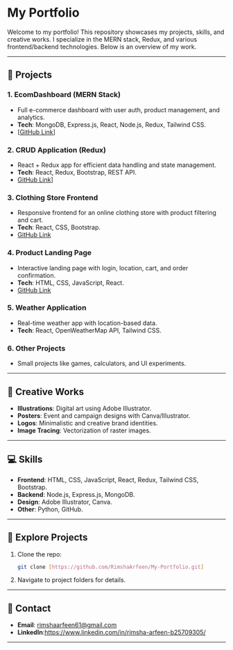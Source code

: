 # My Portfolio

Welcome to my portfolio! This repository showcases my projects, skills, and creative works. I specialize in the MERN stack, Redux, and various frontend/backend technologies. Below is an overview of my work.

---

## 📂 Projects

### 1. **EcomDashboard (MERN Stack)**  
   - Full e-commerce dashboard with user auth, product management, and analytics.  
   - **Tech**: MongoDB, Express.js, React, Node.js, Redux, Tailwind CSS.  
   - [[GitHub Link](https://github.com/RimshaArfeen/Ecom-Dashboard)]

### 2. **CRUD Application (Redux)**  
   - React + Redux app for efficient data handling and state management.  
   - **Tech**: React, Redux, Bootstrap, REST API.  
   - [GitHub Link](https://github.com/RimshaArfeen/CrudApp-RTK)]

### 3. **Clothing Store Frontend**  
   - Responsive frontend for an online clothing store with product filtering and cart.  
   - **Tech**: React, CSS, Bootstrap.  
   - [GitHub Link](#)

### 4. **Product Landing Page**  
   - Interactive landing page with login, location, cart, and order confirmation.  
   - **Tech**: HTML, CSS, JavaScript, React.  
   - [GitHub Link](https://github.com/RimshaArfeen/ProductLandingPage)

### 5. **Weather Application**  
   - Real-time weather app with location-based data.  
   - **Tech**: React, OpenWeatherMap API, Tailwind CSS.  

### 6. **Other Projects**  
   - Small projects like games, calculators, and UI experiments.  

---

## 🎨 Creative Works

- **Illustrations**: Digital art using Adobe Illustrator.  
- **Posters**: Event and campaign designs with Canva/Illustrator.  
- **Logos**: Minimalistic and creative brand identities.  
- **Image Tracing**: Vectorization of raster images.  

---

## 💻 Skills

- **Frontend**: HTML, CSS, JavaScript, React, Redux, Tailwind CSS, Bootstrap.  
- **Backend**: Node.js, Express.js, MongoDB.  
- **Design**: Adobe Illustrator, Canva.  
- **Other**: Python, GitHub.  

---

## 🚀 Explore Projects

1. Clone the repo:  
   ```bash
   git clone [https://github.com/RimshaArfeen/My-Portfolio.git]
   ```
2. Navigate to project folders for details.  

---

## 📧 Contact

- **Email**: rimshaarfeen61@gmail.com
- **LinkedIn**:https://www.linkedin.com/in/rimsha-arfeen-b25709305/ 

---

